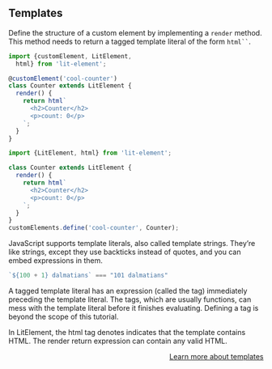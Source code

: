 
## Templates

Define the structure of a custom element by implementing a `render` method. This method needs to return a tagged template literal of the form <code>html``</code>.

<code-with-demo>
  <div slot="ts">

  ```typescript
  import {customElement, LitElement,
    html} from 'lit-element';

  @customElement('cool-counter')
  class Counter extends LitElement {
    render() {
      return html`
        <h2>Counter</h2>
        <p>count: 0</p>
      `;
    }
  }
  ```

  </div>
  <div slot="js">

  ```javascript
  import {LitElement, html} from 'lit-element';

  class Counter extends LitElement {
    render() {
      return html`
        <h2>Counter</h2>
        <p>count: 0</p>
      `;
    }
  }
  customElements.define('cool-counter', Counter);
  ```

  </div>
  <cool-counter-1 slot="demo"></cool-counter-1>
</code-with-demo>

JavaScript supports template literals, also called template strings. They’re like strings, except they use backticks instead of quotes, and you can embed expressions in them.

```typescript
`${100 + 1} dalmatians` === "101 dalmatians"
```

A tagged template literal has an expression (called the tag) immediately preceding the template literal. The tags, which are usually functions, can mess with the template literal before it finishes evaluating. Defining a tag is beyond the scope of this tutorial.

In LitElement, the html tag denotes indicates that the template contains HTML. The render return expression can contain any valid HTML.

<div style="text-align: right">
  <a href="https://lit-element.polymer-project.org/guide/templates">Learn more about templates</a>
</div>